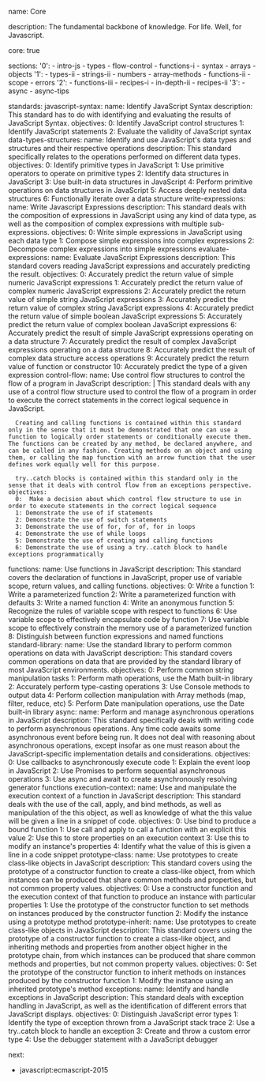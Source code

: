 name: Core

description: The fundamental backbone of knowledge. For life. Well, for Javascript.

core: true

sections:
  '0':
    - intro-js
    - types
    - flow-control
    - functions-i
    - syntax
    - arrays
    - objects
  '1':
    - types-ii
    - strings-ii
    - numbers
    - array-methods
    - functions-ii
    - scope
    - errors
  '2':
    - functions-iii
    - recipes-i
    - in-depth-ii
    - recipes-ii
  '3':
    - async
    - async-tips

standards:
  javascript-syntax:
    name: Identify JavaScript Syntax
    description: This standard has to do with identifying and evaluating the results of JavaScript Syntax.
    objectives:
      0: Identify JavaScript control structures
      1: Identify JavaScript statements
      2: Evaluate the validity of JavaScript syntax
  data-types-structures:
    name: Identify and use JavaScript's data types and structures and their respective operations
    description: This standard specifically relates to the operations performed on different data types.
    objectives:
      0: Identify primitive types in JavaScript
      1: Use primitive operators to operate on primitive types
      2: Identify data structures in JavaScript
      3: Use built-in data structures in JavaScript
      4: Perform primitive operations on data structures in JavaScript
      5: Access deeply nested data structures
      6: Functionally iterate over a data structure
  write-expressions:
    name: Write Javascript Expressions
    description: This standard deals with the composition of expressions in JavaScript using any kind of data type, as well as the composition of complex expressions with multiple sub-expressions.
    objectives:
      0:  Write simple expressions in JavaScript using each data type
      1: Compose simple expressions into complex expressions
      2: Decompose complex expressions into simple expressions
  evaluate-expressions:
    name: Evaluate JavaScript Expressions
    description: This standard covers reading JavaScript expressions and accurately predicting the result.
    objectives:
      0: Accurately predict the return value of simple numeric JavaScript expressions
      1: Accurately predict the return value of complex numeric JavaScript expressions
      2: Accurately predict the return value of simple string JavaScript expressions
      3: Accurately predict the return value of complex string JavaScript expressions
      4: Accurately predict the return value of simple boolean JavaScript expressions
      5: Accurately predict the return value of complex boolean JavaScript expressions
      6: Accurately predict the result of simple JavaScript expressions operating on a data structure
      7: Accurately predict the result of complex JavaScript expressions operating on a data structure
      8: Accurately predict the result of complex data structure access operations
      9: Accurately predict the return value of function or constructor
      10: Accurately predict the type of a given expression
  control-flow:
    name: Use control flow structures to control the flow of a program in JavaScript
    description: |
      This standard deals with any use of a control flow structure used to control the flow of a program in order to execute the correct statements in the correct logical sequence in JavaScript.

      Creating and calling functions is contained within this standard only in the sense that it must be demonstrated that one can use a function to logically order statements or conditionally execute them. The functions can be created by any method, be declared anywhere, and can be called in any fashion. Creating methods on an object and using them, or calling the map function with an arrow function that the user defines work equally well for this purpose.

      try..catch blocks is contained within this standard only in the sense that it deals with control flow from an exceptions perspective.
    objectives:
      0:  Make a decision about which control flow structure to use in order to execute statements in the correct logical sequence
      1: Demonstrate the use of if statements
      2: Demonstrate the use of switch statements
      3: Demonstrate the use of for, for of, for in loops
      4: Demonstrate the use of while loops
      5: Demonstrate the use of creating and calling functions
      6: Demonstrate the use of using a try..catch block to handle exceptions programmatically
  functions:
    name: Use functions in JavaScript
    description: This standard covers the declaration of functions in JavaScript, proper use of variable scope, return values, and calling functions.
    objectives:
      0: Write a function
      1: Write a parameterized function
      2: Write a parameterized function with defaults
      3: Write a named function
      4: Write an anonymous function
      5: Recognize the rules of variable scope with respect to functions
      6: Use variable scope to effectively encapsulate code by function
      7: Use variable scope to effectively constrain the memory use of a parameterized function
      8: Distinguish between function expressions and named functions
  standard-library:
    name: Use the standard library to perform common operations on data with JavaScript
    description: This standard covers common operations on data that are provided by the standard library of most JavaScript environments.
    objectives:
      0: Perform common string manipulation tasks
      1: Perform math operations, use the Math built-in library
      2: Accurately perform type-casting operations
      3: Use Console methods to output data
      4: Perform collection manipulation with Array methods (map, filter, reduce, etc)
      5: Perform Date manipulation operations, use the Date built-in library
  async:
    name: Perform and manage asynchronous operations in JavaScript
    description: This standard specifically deals with writing code to perform asynchronous operations. Any time code awaits some asynchronous event before being run. It does not deal with reasoning about asynchronous operations, except insofar as one must reason about the JavaScript-specific implementation details and considerations.
    objectives:
      0: Use callbacks to asynchronously execute code
      1: Explain the event loop in JavaScript
      2: Use Promises to perform sequential asynchronous operations
      3: Use async and await to create asynchronously resolving generator functions
  execution-context:
    name: Use and manipulate the execution context of a function in JavaScript
    description: This standard deals with the use of the call, apply, and bind methods, as well as manipulation of the this object, as well as knowledge of what the this value will be given a line in a snippet of code.
    objectives:
      0: Use bind to produce a bound function
      1: Use call and apply to call a function with an explicit this value
      2: Use this to store properties on an execution context
      3: Use this to modify an instance's properties
      4: Identify what the value of this is given a line in a code snippet
  prototype-class:
    name: Use prototypes to create class-like objects in JavaScript
    description: This standard covers using the prototype of a constructor function to create a class-like object, from which instances can be produced that share common methods and properties, but not common property values.
    objectives:
      0: Use a constructor function and the execution context of that function to produce an instance with particular properties
      1: Use the prototype of the constructor function to set methods on instances produced by the constructor function
      2: Modify the instance using a prototype method
  prototype-inherit:
    name: Use prototypes to create class-like objects in JavaScript
    description: This standard covers using the prototype of a constructor function to create a class-like object, and inheriting methods and properties from another object higher in the prototype chain, from which instances can be produced that share common methods and properties, but not common property values.
    objectives:
      0: Set the prototype of the constructor function to inherit methods on instances produced by the constructor function
      1: Modify the instance using an inherited prototype's method
  exceptions:
    name: Identify and handle exceptions in JavaScript
    description: This standard deals with exception handling in JavaScript, as well as the identification of different errors that JavaScript displays.
    objectives:
      0: Distinguish JavaScript error types
      1: Identify the type of exception thrown from a JavaScript stack trace
      2: Use a try..catch block to handle an exception
      3: Create and throw a custom error type
      4: Use the debugger statement with a JavaScript debugger

next:
  - javascript:ecmascript-2015
